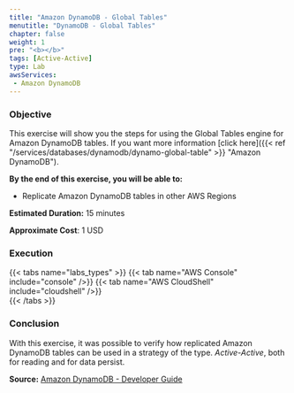 ```yaml
---
title: "Amazon DynamoDB - Global Tables"
menutitle: "DynamoDB - Global Tables"
chapter: false
weight: 1
pre: "<b></b>"
tags: [Active-Active]
type: Lab
awsServices:
 - Amazon DynamoDB
---
```


### Objective

This exercise will show you the steps for using the Global Tables engine for Amazon DynamoDB tables. If you want more information [click here]({{< ref "/services/databases/dynamodb/dynamo-global-table" >}} "Amazon DynamoDB").

**By the end of this exercise, you will be able to:**

*   Replicate Amazon DynamoDB tables in other AWS Regions

**Estimated Duration:** 15 minutes

**Approximate Cost**: 1 USD

### Execution
{{< tabs name="labs_types" >}} 
{{< tab name="AWS Console" include="console" />}} 
{{< tab name="AWS CloudShell" include="cloudshell" />}}  
{{< /tabs >}}

### Conclusion

With this exercise, it was possible to verify how replicated Amazon DynamoDB tables can be used in a strategy of the type. *Active-Active*, both for reading and for data persist.

**Source:** [Amazon DynamoDB - Developer Guide](https://docs.aws.amazon.com/amazondynamodb/latest/developerguide/V2globaltables.tutorial.html)


